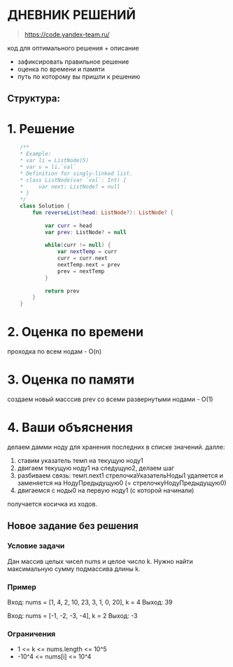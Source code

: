# ДНЕВНИК РЕШЕНИЙ

> https://code.yandex-team.ru/ 

код для оптимального решения + описание 

- зафиксировать правильное решение
- оценка по времени и памяти
- путь по которому вы пришли к решению


## Структура:

# 1. Решение

```kotlin
    /**
    * Example:
    * var li = ListNode(5)
    * var v = li.`val`
    * Definition for singly-linked list.
    * class ListNode(var `val`: Int) {
    *     var next: ListNode? = null
    * }
    */
    class Solution {
        fun reverseList(head: ListNode?): ListNode? {
        
            var curr = head 
            var prev: ListNode? = null
           
            while(curr != null) {
                var nextTemp = curr
                curr = curr.next
                nextTemp.next = prev
                prev = nextTemp
            }
            
            return prev
        }
    }
```


# 2. Оценка по времени
проходка по всем нодам - O(n)

# 3. Оценка по памяти
создаем новый масссив prev со всеми развернутыми нодами - O(1)

# 4. Ваши объяснения

делаем дамми ноду для хранения последних в списке значений. далле:
1. ставим указатель темп на текущую ноду1
2. двигаем текущую ноду1 на следущую2, делаем шаг
3. разбиваем связь: темп.next1 стрелочкаУказательНоды1 удаляется и заменяется на НодуПредыдущую0 (= стрелочкуНодуПредыдущую0)
4. двигаемся с ноды0 на первую ноду1 (с которой начинали)

получается косичка из ходов.

## Новое задание без решения

### Условие задачи

Дан массив целых чисел nums и целое число k. Нужно найти максимальную сумму подмассива длины k.

### Пример

Вход: nums = [1, 4, 2, 10, 23, 3, 1, 0, 20], k = 4
Выход: 39

Вход: nums = [-1, -2, -3, -4], k = 2
Выход: -3

### Ограничения

* 1 <= k <= nums.length <= 10^5
* -10^4 <= nums[i] <= 10^4
